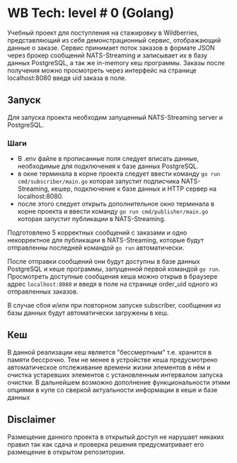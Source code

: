 # WB Tech: level # 0 (Golang)
Учебный проект для поступления на стажировку в Wildberries, представляющий из себя демонстрационный сервис, отображающий данные о заказе.
Сервис принимает поток заказов в формате JSON через брокер сообщений NATS-Streaming и записывает их в базу данных PostgreSQL, а так же in-memory кеш программы.
Заказы после получения можно просмотреть через интерфейс на странице localhost:8080 введя uid заказа в поле.


## Запуск
Для запуска проекта необходим запущенный NATS-Streaming server и PostgreSQL.

### Шаги
 - В .env файле в прописанные поля следует вписать данные, необходимые для подключения к базе данных PostgreSQL.
 - в окне терминала в корне проекта следует ввести команду `go run cmd/subscriber/main.go` которая запустит подписчика NATS-Streaming, кешер, подключение к базе данных
и HTTP сервер на localhost:8080.
 - после этого следует открыть дополнительное окно терминала в корне проекта и ввести команду `go run cmd/publisher/main.go` которая запустит публикации в NATS-Streaming.
   
Подготовлено 5 корректных сообщений с заказами и одно некорректное для публикации в NATS-Streaming, которые будут отправленны последней командой `go run` автоматически.

После отправки сообщений они будут доступны в базе данных PostgreSQL и кеше программы, запущенной первой командой `go run`. Просмотреть доступные сообщения кеша можно открыв в браузере адрес `localhost:8080` и введя в поле на странице order_uid одного из отправленных заказов. 

В случае сбоя и/или при повторном запуске subscriber, сообщения из базы данных будут автоматически загружены в кеш.

## Кеш
В данной реализации кеш является "бессмертным" т.е. хранится в памяти бессрочно. Тем не менее в устройстве кеша предусмотрено автоматическое отслеживание времени жизни элементов 
в нём и очистка устаревших элементов с установленным интервалом запуска очистки. В дальнейшем возможно дополнение функциональности этими опциями в купе со сверкой актуальности 
информации в кеше и базе данных 

## Disclaimer 
Размещение данного проекта в открытый доступ не нарушает никаких правил так как сдача и проверка решения предусматривает его размещение в открытом репозитории.
